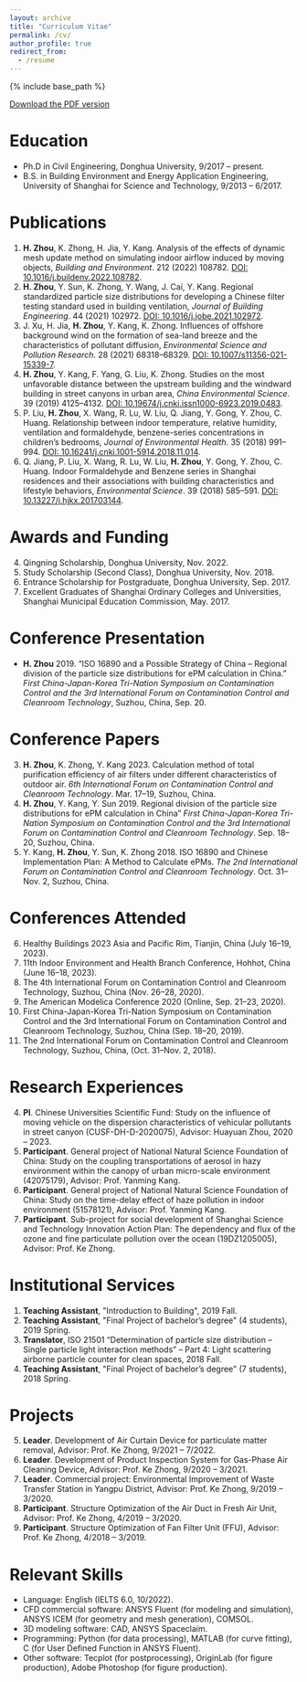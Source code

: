 ```yaml
---
layout: archive
title: "Curriculum Vitae"
permalink: /cv/
author_profile: true
redirect_from:
  - /resume
---
```

{% include base_path %}

[Download the PDF version](http://KennyZhou2022.github.io/files/CV_ZHY_2310.pdf)

Education
======
* Ph.D in Civil Engineering, Donghua University, 9/2017 – present.
* B.S. in Building Environment and Energy Application Engineering, University of Shanghai for Science and Technology, 9/2013 – 6/2017.

Publications
======
1.	**H. Zhou**, K. Zhong, H. Jia, Y. Kang. Analysis of the effects of dynamic mesh update method on simulating indoor airflow induced by moving objects, *Building and Environment*. 212 (2022) 108782. [DOI: 10.1016/j.buildenv.2022.108782](https://doi.org/10.1016/j.buildenv.2022.108782).
1.	**H. Zhou**, Y. Sun, K. Zhong, Y. Wang, J. Cai, Y. Kang. Regional standardized particle size distributions for developing a Chinese filter testing standard used in building ventilation, *Journal of Building Engineering*. 44 (2021) 102972. [DOI: 10.1016/j.jobe.2021.102972](https://doi.org/10.1016/j.jobe.2021.102972).
1.	J. Xu, H. Jia, **H. Zhou**, Y. Kang, K. Zhong. Influences of offshore background wind on the formation of sea-land breeze and the characteristics of pollutant diffusion, *Environmental Science and Pollution Research*. 28 (2021) 68318–68329. [DOI: 10.1007/s11356-021-15339-7](https://doi.org/10.1007/s11356-021-15339-7).
1.	**H. Zhou**, Y. Kang, F. Yang, G. Liu, K. Zhong. Studies on the most unfavorable distance between the upstream building and the windward building in street canyons in urban area, *China Environmental Science*. 39 (2019) 4125–4132. [DOI: 10.19674/j.cnki.issn1000-6923.2019.0483](https://doi.org/10.19674/j.cnki.issn1000-6923.2019.0483).
1.	P. Liu, **H. Zhou**, X. Wang, R. Lu, W. Liu, Q. Jiang, Y. Gong, Y. Zhou, C. Huang. Relationship between indoor temperature, relative humidity, ventilation and formaldehyde, benzene-series concentrations in children’s bedrooms, *Journal of Environmental Health*. 35 (2018) 991–994. [DOI: 10.16241/j.cnki.1001-5914.2018.11.014](https://doi.org/10.16241/j.cnki.1001-5914.2018.11.014).
1.	Q. Jiang, P. Liu, X. Wang, R. Lu, W. Liu, **H. Zhou**, Y. Gong, Y. Zhou, C. Huang. Indoor Formaldehyde and Benzene series in Shanghai residences and their associations with building characteristics and lifestyle behaviors, *Environmental Science*. 39 (2018) 585–591. [DOI: 10.13227/j.hjkx.201703144](https://doi.org/10.13227/j.hjkx.201703144).

Awards and Funding
======
4.	Qingning Scholarship, Donghua University, Nov. 2022.
3.	Study Scholarship (Second Class), Donghua University, Nov. 2018.
2.	Entrance Scholarship for Postgraduate, Donghua University, Sep. 2017.
1.	Excellent Graduates of Shanghai Ordinary Colleges and Universities, Shanghai Municipal Education Commission, May. 2017.

Conference Presentation
======
* **H. Zhou** 2019. “ISO 16890 and a Possible Strategy of China – Regional division of the particle size distributions for ePM calculation in China.” *First China-Japan-Korea Tri-Nation Symposium on Contamination Control and the 3rd International Forum on Contamination Control and Cleanroom Technology*, Suzhou, China, Sep. 20.


Conference Papers
======
3.	**H. Zhou**, K. Zhong, Y. Kang 2023. Calculation method of total purification efficiency of air filters under different characteristics of outdoor air. *6th International Forum on Contamination Control and Cleanroom Technology*. Mar. 17–19, Suzhou, China.
1.	**H. Zhou**, Y. Kang, Y. Sun 2019. Regional division of the particle size distributions for ePM calculation in China” *First China-Japan-Korea Tri-Nation Symposium on Contamination Control and the 3rd International Forum on Contamination Control and Cleanroom Technology*. Sep. 18–20, Suzhou, China.
1.	Y. Kang, **H. Zhou**, Y. Sun, K. Zhong 2018. ISO 16890 and Chinese Implementation Plan: A Method to Calculate ePMs. *The 2nd International Forum on Contamination Control and Cleanroom Technology*. Oct. 31–Nov. 2, Suzhou, China.

Conferences Attended
======
6.	Healthy Buildings 2023 Asia and Pacific Rim, Tianjin, China (July 16–19, 2023).
5.	11th Indoor Environment and Health Branch Conference, Hohhot, China (June 16–18, 2023).
4.	The 4th International Forum on Contamination Control and Cleanroom Technology, Suzhou, China (Nov. 26–28, 2020).
1.	The American Modelica Conference 2020 (Online, Sep. 21–23, 2020).
1.	First China-Japan-Korea Tri-Nation Symposium on Contamination Control and the 3rd International Forum on Contamination Control and Cleanroom Technology, Suzhou, China (Sep. 18–20, 2019).
1.	The 2nd International Forum on Contamination Control and Cleanroom Technology, Suzhou, China, (Oct. 31–Nov. 2, 2018).

Research Experiences
======
4.	**PI**. Chinese Universities Scientific Fund: Study on the influence of moving vehicle on the dispersion characteristics of vehicular pollutants in street canyon (CUSF-DH-D-2020075), Advisor: Huayuan Zhou, 2020 – 2023.
3.	**Participant**. General project of National Natural Science Foundation of China: Study on the coupling transportations of aerosol in hazy environment within the canopy of urban micro-scale environment (42075179), Advisor: Prof. Yanming Kang.
2.	**Participant**. General project of National Natural Science Foundation of China: Study on the time-delay effect of haze pollution in indoor environment (51578121), Advisor: Prof. Yanming Kang.
1.	**Participant**. Sub-project for social development of Shanghai Science and Technology Innovation Action Plan: The dependency and flux of the ozone and fine particulate pollution over the ocean (19DZ1205005), Advisor: Prof. Ke Zhong.

Institutional Services
======
1. **Teaching Assistant**, "Introduction to Building", 2019 Fall.
1. **Teaching Assistant**, "Final Project of bachelor’s degree" (4 students), 2019 Spring.
1. **Translator**, ISO 21501 “Determination of particle size distribution – Single particle light interaction methods” – Part 4: Light scattering airborne particle counter for clean spaces, 2018 Fall.
1. **Teaching Assistant**, "Final Project of bachelor’s degree" (7 students), 2018 Spring.

Projects
=======
5.	**Leader**. Development of Air Curtain Device for particulate matter removal, Advisor: Prof. Ke Zhong, 9/2021 – 7/2022.
4.	**Leader**. Development of Product Inspection System for Gas-Phase Air Cleaning Device, Advisor: Prof. Ke Zhong, 9/2020 – 3/2021.
3.	**Leader**. Commercial project: Environmental Improvement of Waste Transfer Station in Yangpu District, Advisor: Prof. Ke Zhong, 9/2019 – 3/2020.
2.	**Participant**. Structure Optimization of the Air Duct in Fresh Air Unit, Advisor: Prof. Ke Zhong, 4/2019 – 3/2020.
1.	**Participant**. Structure Optimization of Fan Filter Unit (FFU), Advisor: Prof. Ke Zhong, 4/2018 – 3/2019.

Relevant Skills
======
* Language: English (IELTS 6.0, 10/2022).
* CFD commercial software: ANSYS Fluent (for modeling and simulation), ANSYS ICEM (for geometry and mesh generation), COMSOL.
* 3D modeling software: CAD, ANSYS Spaceclaim.
* Programming: Python (for data processing), MATLAB (for curve fitting), C (for User Defined Function in ANSYS Fluent).
* Other software: Tecplot (for postprocessing), OriginLab (for figure production), Adobe Photoshop (for figure production).